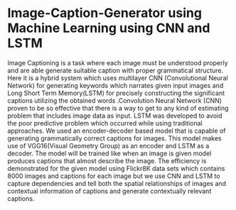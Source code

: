 # Image-Caption-Generator using Machine Learning using CNN and LSTM
Image Captioning is a task where each image must be understood properly and are able 
generate suitable caption with proper grammatical structure. Here it is a hybrid system which 
uses multilayer CNN (Convolutional Neural Network) for generating keywords which narrates 
given input images and Long Short Term Memory(LSTM) for precisely constructing the 
significant captions utilizing the obtained words .Convolution Neural Network (CNN) proven 
to be so effective that there is a way to get to any kind of estimating problem that includes 
image data as input. LSTM was developed to avoid the poor predictive problem which occurred 
while using traditional approaches. We used an encoder-decoder based model that is capable 
of generating grammatically correct captions for images. This model makes use of 
VGG16(Visual Geometry Group) as an encoder and LSTM as a decoder. The model will be 
trained like when an image is given model produces captions that almost describe the image. 
The efficiency is demonstrated for the given model using Flickr8K data sets which contains 
8000 images and captions for each image but we use CNN and LSTM to capture dependencies 
and tell both the spatial relationships of images and contextual information of captions and 
generate contextually relevant captions. 
